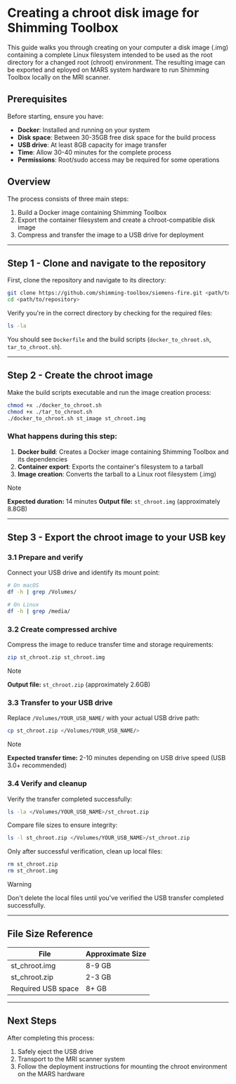 # Creating a chroot disk image for Shimming Toolbox
This guide walks you through creating on your computer a disk image (.img) containing a complete Linux filesystem intended to be used as the root directory for a changed root (chroot) environment. The resulting image can be exported and eployed on MARS system hardware to run Shimming Toolbox locally on the MRI scanner.

## Prerequisites

Before starting, ensure you have:
- **Docker**: Installed and running on your system
- **Disk space**: Between 30-35GB free disk space for the build process
- **USB drive**: At least 8GB capacity for image transfer
- **Time**: Allow 30-40 minutes for the complete process
- **Permissions**: Root/sudo access may be required for some operations

## Overview

The process consists of three main steps:
1. Build a Docker image containing Shimming Toolbox
2. Export the container filesystem and create a chroot-compatible disk image
3. Compress and transfer the image to a USB drive for deployment

---

## Step 1 - Clone and navigate to the repository
First, clone the repository and navigate to its directory:
```bash
git clone https://github.com/shimming-toolbox/siemens-fire.git <path/to/repository>
cd <path/to/repository>
```
Verify you're in the correct directory by checking for the required files:
```bash
ls -la
```
You should see `Dockerfile` and the build scripts (`docker_to_chroot.sh`, `tar_to_chroot.sh`).

---

## Step 2 - Create the chroot image
Make the build scripts executable and run the image creation process:
```bash
chmod +x ./docker_to_chroot.sh
chmod +x ./tar_to_chroot.sh
./docker_to_chroot.sh st_image st_chroot.img
```

### What happens during this step:
1. **Docker build**: Creates a Docker image containing Shimming Toolbox and its dependencies
2. **Container export**: Exports the container's filesystem to a tarball
3. **Image creation**: Converts the tarball to a Linux root filesystem (.img)

> [!NOTE]
> **Expected duration:** 14 minutes
> **Output file:** `st_chroot.img` (approximately 8.8GB)

---

## Step 3 - Export the chroot image to your USB key

### 3.1 Prepare and verify
Connect your USB drive and identify its mount point:
```bash
# On macOS
df -h | grep /Volumes/

# On Linux
df -h | grep /media/
```

### 3.2 Create compressed archive

Compress the image to reduce transfer time and storage requirements:
```bash
zip st_chroot.zip st_chroot.img
```
> [!NOTE]
> **Output file:** `st_chroot.zip` (approximately 2.6GB)

### 3.3 Transfer to your USB drive

Replace `/Volumes/YOUR_USB_NAME/` with your actual USB drive path:
```bash
cp st_chroot.zip </Volumes/YOUR_USB_NAME/>
```
> [!NOTE]
> **Expected transfer time:** 2-10 minutes depending on USB drive speed (USB 3.0+ recommended)

### 3.4 Verify and cleanup

Verify the transfer completed successfully:
```bash
ls -la </Volumes/YOUR_USB_NAME>/st_chroot.zip
```

Compare file sizes to ensure integrity:
```bash
ls -l st_chroot.zip </Volumes/YOUR_USB_NAME>/st_chroot.zip
```

Only after successful verification, clean up local files:
```bash
rm st_chroot.zip
rm st_chroot.img
```

> [!WARNING]
> Don't delete the local files until you've verified the USB transfer completed successfully.

---

## File Size Reference

| File | Approximate Size |
|------|------------------|
| st_chroot.img | 8-9 GB |
| st_chroot.zip | 2-3 GB |
| Required USB space | 8+ GB |

---

## Next Steps

After completing this process:
1. Safely eject the USB drive
2. Transport to the MRI scanner system
3. Follow the deployment instructions for mounting the chroot environment on the MARS hardware
